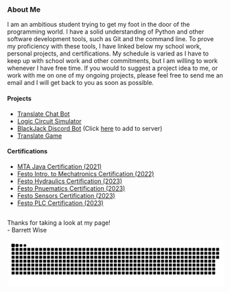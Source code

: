 <!-- About -->
<h3> About Me </h4>
<p> 
I am an ambitious student trying to get my foot in the door of the programming world.
I have a solid understanding of Python and other software development tools, such as Git and the command line.
To prove my proficiency with these tools, I have linked below my school work, personal projects, and certifications.
My schedule is varied as I have to keep up with school work and other commitments, but I am willing to work whenever I have free time.
If you would to suggest a project idea to me, or work with me on one of my ongoing projects, please feel free to send me an email
and I will get back to you as soon as possible.
</p>

<!-- Projects -->
<h4> Projects </h4>
<ul>
<li><a href="https://github.com/turt1edman/translatechatbot">Translate Chat Bot</a></li>
<li><a href="https://github.com/turt1edman/circuitsim">Logic Circuit Simulator</a></li>
<li><a href="https://github.com/turt1edman/BlackJack-Bot">BlackJack Discord Bot</a> (Click <a href="https://bit.ly/3Jg0H3q">here</a> to add to server)</li>
<li><a href="https://github.com/turt1edman/translategame">Translate Game</a></li>
</ul>

<!-- Certifications -->
<h4> Certifications </h4>
<ul>
<li><a href="https://github.com/barrettkwise/barrettkwise/blob/main/Barrett_Wise_MTA_Java.pdf">MTA Java Certification (2021)</a></li>
<li><a href="https://github.com/barrettkwise/barrettkwise/blob/main/Intro_to_Mecha.pdf">Festo Intro. to Mechatronics Certification (2022)</a></li>
<li><a href="https://github.com/barrettkwise/barrettkwise/blob/main/Hydraulics.pdf">Festo Hydraulics Certification (2023)</a></li>
<li><a href="https://github.com/barrettkwise/barrettkwise/blob/main/Pnuematics.pdf">Festo Pnuematics Certification (2023)</a></li>
<li><a href="https://github.com/barrettkwise/barrettkwise/blob/main/Sensors.pdf">Festo Sensors Certification (2023)</a></li>
<li><a href="https://github.com/barrettkwise/barrettkwise/blob/main/PLC.pdf">Festo PLC Certification (2023)</a></li>
</ul>

<h2></h2>
<!-- Conclusion -->
<footer>
<p> Thanks for taking a look at my page!<br> - Barrett Wise </p>
<a href=#><img src="contributions.svg"></a>
</footer>
